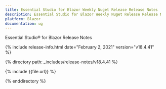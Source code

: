 ```yaml
---
title: Essential Studio for Blazor Weekly Nuget Release Release Notes  
description: Essential Studio for Blazor Weekly Nuget Release Release Notes  
platform: Blazor
documentation: ug
---
```


Essential Studio&reg; for Blazor  Release Notes  

{% include release-info.html date="February 2, 2021"  version="v18.4.41" %} 

{% directory path: _includes/release-notes/v18.4.41 %}

{% include {{file.url}} %}

{% enddirectory %}

